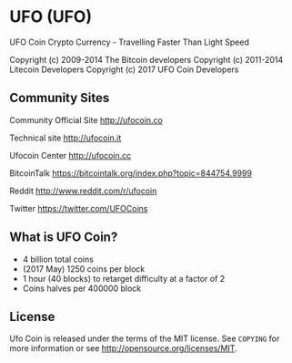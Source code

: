 UFO (UFO)
===========

UFO Coin Crypto Currency - Travelling Faster Than Light Speed

Copyright (c) 2009-2014 The Bitcoin developers
Copyright (c) 2011-2014 Litecoin Developers
Copyright (c) 2017 UFO Coin Developers


Community Sites
---------------
Community Official Site
http://ufocoin.co

Technical site
http://ufocoin.it

Ufocoin Center
http://ufocoin.cc

BitcoinTalk
https://bitcointalk.org/index.php?topic=844754.9999

Reddit
http://www.reddit.com/r/ufocoin

Twitter
https://twitter.com/UFOCoins

What is UFO Coin?
-----------------

- 4 billion total coins
- (2017 May) 1250 coins per block
- 1 hour (40 blocks) to retarget difficulty at a factor of 2
- Coins halves per 400000 block 

License
-------

Ufo Coin is released under the terms of the MIT license. See `COPYING` for more
information or see http://opensource.org/licenses/MIT.
